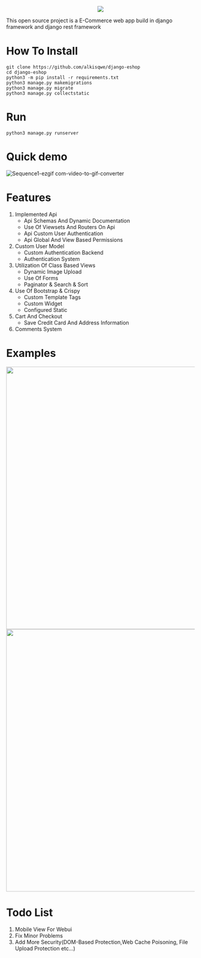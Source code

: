 <p align="center">
  <img src="https://github.com/alkisqwe/django-eshop/assets/73914940/062372c5-f24c-49e2-a122-e9a848f3122b">
</p>

This open source project is a E-Commerce web app build in django framework and django rest framework
# How To Install
```
git clone https://github.com/alkisqwe/django-eshop
cd django-eshop
python3 -m pip install -r requirements.txt
python3 manage.py makemigrations
python3 manage.py migrate
python3 manage.py collectstatic
```
# Run
```
python3 manage.py runserver
```
# Quick demo
![Sequence1-ezgif com-video-to-gif-converter](https://github.com/alkisqwe/django-eshop/assets/73914940/c735b38b-c9e7-4f41-9bc8-e21805d70e1b)

# Features
1) Implemented Api
    <ul>
      <li>Api Schemas And Dynamic Documentation</li>
      <li>Use Of Viewsets And Routers On Api</li>
      <li>Api Custom User Authentication</li>
      <li>Api Global And View Based Permissions</li>
    </ul>
2) Custom User Model
    <ul>
      <li>Custom Authentication Backend</li>
      <li>Authentication System</li>
    </ul>
3) Utilization Of Class Based Views
    <ul>
      <li>Dynamic Image Upload</li>
      <li>Use Of Forms</li>
      <li>Paginator & Search & Sort</li>
    </ul>
4) Use Of Bootstrap & Crispy
    <ul>
      <li>Custom Template Tags</li>
      <li>Custom Widget</li>
      <li>Configured Static</li>
    </ul>
5) Cart And Checkout
    <ul>
      <li>Save Credit Card And Address Information</li>
    </ul>
6) Comments System

# Examples
<p float="left">
  <img src="https://github.com/alkisqwe/django-eshop/assets/73914940/969102e0-5082-476b-b5a4-3d6d69603505" width="700" />
  <img src="https://github.com/alkisqwe/django-eshop/assets/73914940/fd6cf6a9-35ea-440f-a98b-5196d576a2f7" width="700" />
</p>

# Todo List

1) Mobile View For Webui
2) Fix Minor Problems
3) Add More Security(DOM-Based Protection,Web Cache Poisoning, File Upload Protection etc...)
